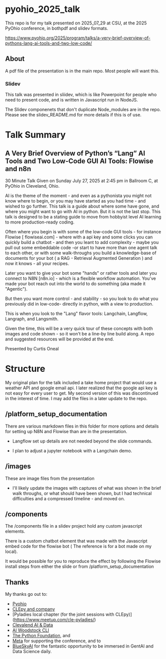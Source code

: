 # pyohio_2025_talk

This repo is for my talk presented on  2025_07_29 at CSU, at the 2025 PyOhio conference, in bothpdf and slidev formats.

https://www.pyohio.org/2025/program/talks/a-very-brief-overview-of-pythons-lang-ai-tools-and-two-low-code/


## About
A pdf file of the presentation is in the main repo. Most people will want this.

### Slidev
This talk was presented in sliidev, which is like Powerpoint for people who need to present code, and is written in Javascript run in NodeJS.

The Slidev componenets that don't duplicate Node_modules are in the repo. Please see the slidev_README.md for more details if this is of use.


# Talk Summary


## A Very Brief Overview of Python’s “Lang” AI Tools and Two Low-Code GUI AI Tools: Flowise and n8n
30 Minute Talk
Given on Sunday July 27, 2025 at 2:45 pm in Ballroom C, at PyOhio in Cleveland, Ohio.

AI is the theme of the moment - and even as a pythonista you might not know where to begin, or you may have started as you had time - and wished to go further. This talk is a guide about where some have gone, and where you might want to go with AI in python. But it is not the last stop. This talk is designed to be a stating guide to move from hobbyist level AI learning to more production-ready coding.

Often where you begin is with some of the low-code GUI tools - for instance Flowise [ flowiseai.com] - where with a api key and some clicks you can quickly build a chatbot - and then you leant to add complexity - maybe you pull out some embeddable code -or start to have more than one agent talk to each other, or with some walk-throughs you build a knowledge-base of documents for your bot ( a RAG - Retrieval Augmented Generation ) and now it knows - all your recipes.

Later you want to give your bot some "hands" or rather tools and later you connect to N8N [n8n.io] - which is a flexible workflow automation. You've made your bot reach out into the world to do something (aka made it "Agentic").

But then you want more control - and stability - so you look to do what you previously did in low-code- directly in python, with a view to production.

This is when you look to the "Lang" flavor tools: Langchain, Langflow, Langraph, and Langsmith.

Given the time, this will be a very quick tour of these concepts with both images and code shown - so it won't be a line-by line build along. A repo and suggested resources will be provided at the end.

Presented by
Curtis Oneal


# Structure

My original plan for the talk included a take home project that would use a weather API and google email api. I later realized that the google api key is not easy for every user to get. My second version of this was discontinued in the interest of time. I may add the files in a later update to the repo. 

## /platform_setup_documentation

There are various markdown files in this folder for more options and details for setting up N8N and Flowise than are in the presentation.

- Langflow set up details are not needed beyond the slide commands.

- I plan to adjust a jupyter notebook with a Langchain demo.

## /images
These are image files from the presentation

- I'll likely update the images with captures of what was shown in the brief walk throughs, or what should have been shown, but I had technical difficulties and a compressed timeline - and moved on.

## /components

The /components file in a slidev project hold any custom javascript elements.

There is a custom chatbot element that was made with the Javascript embed code for the flowise bot ( The reference is for a bot made on my local). 

It would be possible for you to reproduce the effect by following the Flowise install steps from either the slide or from /platform_setup_documentation

## Thanks

My thanks go out to: 
- [Pyohio](https://www.pyohio.org/)
- [CLEpy and company](https://www.meetup.com/cleveland-area-python-interest-group/)
- [Pyladies local chapter (for the joint sessions with CLEpy)] (https://www.meetup.com/cle-pyladies/)
- [Clevalend AI & Data](https://www.meetup.com/cleveland-ai-data/)
- [AI Woodstock CLI](https://www.meetup.com/ai-woodstock-cle)
- [The Python Foundation](https://www.python.org/psf-landing/), and 
- [Meta](https://www.meta.com/) for supporting the conference, and to 
- [BlueSkyAI](https://blueskyai.co/) for the fantastic opportunity to be immersed in GentAI and Data Science daily.



